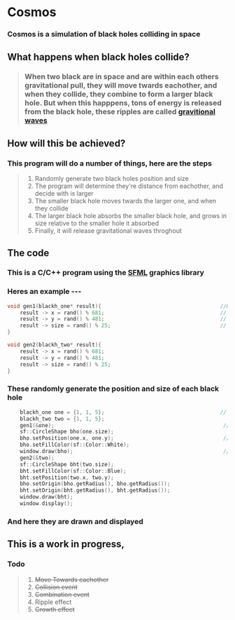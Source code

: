 # Cosmos
### Cosmos is a simulation of black holes colliding in space

## What happens when black holes collide?
>### When two black are in space and are within each others gravitational pull, they will move twards eachother, and when they collide, they combine to form a larger black hole. But when this happpens, tons of energy is released from the black hole, these ripples are called [gravitional waves](http://hubblesite.org/explore_astronomy/black_holes/encyc_mod3_q6.html)

## How will this be achieved?
### This program will do a number of things, here are the steps
>1) Randomly generate two black holes position and size
>1) The program will determine they're distance from eachother, and decide with is larger
>1) The smaller black hole moves twards the larger one, and when they collide
>1) The larger black hole absorbs the smaller black hole, and grows in size relative to the smaller hole it absorbed
>1) Finally, it will release gravitational waves throghout

## The code
### This is a C/C++ program using the [SFML](https://www.sfml-dev.org/) graphics library
### Heres an example ---
```cpp
void gen1(blackh_one* result){                                      //Generate Hole One
    result -> x = rand() % 681;                                     // Generates X position
    result -> y = rand() % 481;                                     // Generates Y position
    result -> size = rand() % 25;                                   // Generate Size
}

void gen2(blackh_two* result){
    result -> x = rand() % 681;
    result -> y = rand() % 481;
    result -> size = rand() % 25;
}
```
### These randomly generate the position and size of each black hole

```cpp
    blackh_one one = {1, 1, 5};                                     // Define struct
    blackh_two two = {1, 1, 5};
    gen1(&one);                                                      // One black hole
    sf::CircleShape bho(one.size);
    bho.setPosition(one.x, one.y);                                   // Set shape
    bho.setFillColor(sf::Color::White);
    window.draw(bho);                                                // Draw shapes
    gen2(&two);
    sf::CircleShape bht(two.size);
    bht.setFillColor(sf::Color::Blue);
    bht.setPosition(two.x, two.y);
    bho.setOrigin(bho.getRadius(), bho.getRadius());
    bht.setOrigin(bht.getRadius(), bht.getRadius());
    window.draw(bht);
    window.display();

```
### And here they are drawn and displayed

## This is a work in progress, 
### Todo
>1) ~~Move Towards eachother~~
>1) ~~Collision event~~
>1) ~~Combination event~~
>1) Ripple effect
>1) ~~Growth effect~~
